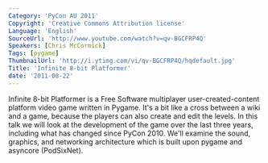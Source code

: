 ```yaml
---
Category: 'PyCon AU 2011'
Copyright: 'Creative Commons Attribution license'
Language: 'English'
SourceUrl: 'http://www.youtube.com/watch?v=qv-BGCFRP4Q'
Speakers: [Chris McCormick]
Tags: [pygame]
ThumbnailUrl: 'http://i.ytimg.com/vi/qv-BGCFRP4Q/hqdefault.jpg'
Title: 'Infinite 8-bit Platformer'
date: '2011-08-22'
---
```

Infinite 8-bit Platformer is a Free Software multiplayer user-created-content
platform video game written in Pygame. It's a bit like a cross between a wiki
and a game, because the players can also create and edit the levels. In this
talk we will look at the development of the game over the last three years,
including what has changed since PyCon 2010. We'll examine the sound,
graphics, and networking architecture which is built upon pygame and asyncore
(PodSixNet).
